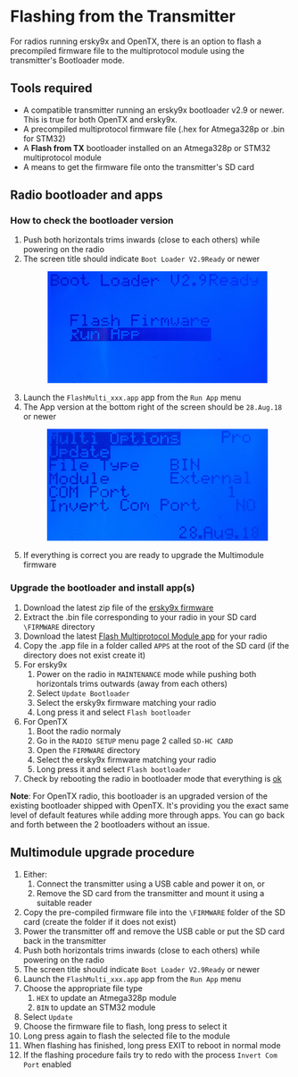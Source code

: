 # Flashing from the Transmitter

For radios running ersky9x and OpenTX, there is an option to flash a precompiled firmware file to the multiprotocol module using the transmitter's Bootloader mode.

## Tools required
* A compatible transmitter running an ersky9x bootloader v2.9 or newer. This is true for both OpenTX and ersky9x.
* A precompiled multiprotocol firmware file (.hex for Atmega328p or .bin for STM32)
* A **Flash from TX** bootloader installed on an Atmega328p or STM32 multiprotocol module
* A means to get the firmware file onto the transmitter's SD card

## Radio bootloader and apps

### How to check the bootloader version
1. Push both horizontals trims inwards (close to each others) while powering on the radio
1. The screen title should indicate `Boot Loader V2.9Ready` or newer<p align="center"><img src="images/Bootloader.jpg" height=200/></p>
1. Launch the `FlashMulti_xxx.app` app from the `Run App` menu
1. The App version at the bottom right of the screen should be `28.Aug.18` or newer<p align="center"><img src="images/FlashMulti.jpg" height=200/></p>
1. If everything is correct you are ready to upgrade the Multimodule firmware

### Upgrade the bootloader and install app(s)
1. Download the latest zip file of the [ersky9x firmware](https://openrcforums.com/forum/viewtopic.php?f=7&t=4676)
1. Extract the .bin file corresponding to your radio in your SD card `\FIRMWARE` directory
1. Download the latest [Flash Multiprotocol Module app](http://www.er9x.com/Ersky9xapps.html) for your radio
1. Copy the .app file in a folder called `APPS` at the root of the SD card (if the directory does not exist create it)
1. For ersky9x
   1. Power on the radio in `MAINTENANCE` mode while pushing both horizontals trims outwards (away from each others)
   1. Select `Update Bootloader`
   1. Select the ersky9x firmware matching your radio
   1. Long press it and select `Flash bootloader`
1. For OpenTX
   1. Boot the radio normaly
   1. Go in the `RADIO SETUP` menu page 2 called `SD-HC CARD`
   1. Open the `FIRMWARE` directory
   1. Select the ersky9x firmware matching your radio
   1. Long press it and select `Flash bootloader`
1. Check by rebooting the radio in bootloader mode that everything is [ok](###-How-to-check-the-bootloader-version)

**Note**: For OpenTX radio, this bootloader is an upgraded version of the existing bootloader shipped with OpenTX. It's providing you the exact same level of default features while adding more through apps. You can go back and forth between the 2 bootloaders without an issue.

## Multimodule upgrade procedure
1. Either:
   1. Connect the transmitter using a USB cable and power it on, or 
   1. Remove the SD card from the transmitter and mount it using a suitable reader
1. Copy the pre-compiled firmware file into the `\FIRMWARE` folder of the SD card (create the folder if it does not exist)
1. Power the transmitter off and remove the USB cable or put the SD card back in the transmitter
1. Push both horizontals trims inwards (close to each others) while powering on the radio
1. The screen title should indicate `Boot Loader V2.9Ready` or newer
1. Launch the `FlashMulti_xxx.app` app from the `Run App` menu
1. Choose the appropriate file type
   1. `HEX` to update an Atmega328p module
   1. `BIN` to update an STM32 module
1. Select `Update`
1. Choose the firmware file to flash, long press to select it
1. Long press again to flash the selected file to the module
1. When flashing has finished, long press EXIT to reboot in normal mode
1. If the flashing procedure fails try to redo with the process `Invert Com Port` enabled
